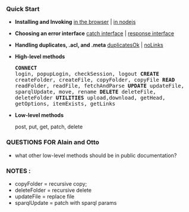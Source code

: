 ### Quick Start

* **Installing and Invoking**  [in the browser]() | [in nodejs]()

* **Choosing an error interface**  [catch interface]() |  [response interface]()

* **Handling duplicates, .acl, and .meta** [duplicatesOk]() | [noLinks]()

* **High-level methods**<pre>**CONNECT**   login, popupLogin, checkSession, logout
  **CREATE**    createFolder, createFile, copyFolder, copyFile
  **READ**      readFolder, readFile, fetchAndParse
  **UPDATE**    updateFile, sparqlUpdate, move, rename
  **DELETE**    deleteFile, deleteFolder
  **UTILITIES** upload,download, getHead, getOptions, itemExists, getLinks</pre>

* **Low-level methods**

  post, put, get, patch, delete 

  
### QUESTIONS FOR Alain and Otto

  * what other low-level methods should be in public documentation?

### NOTES :
  * copyFolder = recursive copy;  
  * deleteFolder = recursive delete
  * updateFile = replace file
  * sparqlUpdate = patch with sparql params
